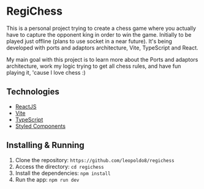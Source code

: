 # RegiChess

This is a personal project trying to create a chess game where you actually have to capture the opponent king in order to win the game.
Initially to be played just offline (plans to use socket in a near future). It's being developed with ports and adaptors architecture, Vite, TypeScript and React.

My main goal with this project is to learn more about the Ports and adaptors architecture, work my logic trying to get all chess rules, and have fun playing it, 'cause I love chess :)

## Technologies

- [ReactJS](https://reactjs.org/)
- [Vite](https://vitejs.dev/)
- [TypeScript](https://www.typescriptlang.org/)
- [Styled Components](https://styled-components.com/)

## Installing & Running

1. Clone the repository: `https://github.com/leopoldo8/regichess`
2. Access the directory: `cd regichess`
3. Install the dependencies: `npm install`
4. Run the app: `npm run dev`
